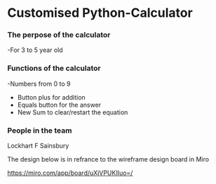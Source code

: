 # Customised Python-Calculator

### The perpose of the calculator
-For 3 to 5 year old 

### Functions of the calculator 
-Numbers from 0 to 9
- Button plus for addition 
- Equals button for the answer
- New Sum to clear/restart the equation

### People in the team
Lockhart F Sainsbury

The design below is in refrance to the wireframe design board in Miro

https://miro.com/app/board/uXjVPUKIIuo=/

